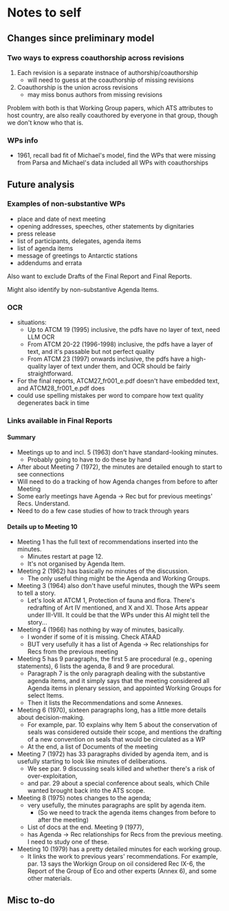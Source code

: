 # Notes to self

## Changes since preliminary model

### Two ways to express coauthorship across revisions

1. Each revision is a separate instnace of authorship/coauthorship
    - will need to guess at the coauthorship of missing revisions
1. Coauthorship is the union across revisions
    - may miss bonus authors from missing revisions

Problem with both is that Working Group papers, which ATS attributes to host country,
are also really coauthored by everyone in that group, though we don't know who that is.

### WPs info

- 1961, recall bad fit of Michael's model, find the WPs that were missing from Parsa and Michael's data included all WPs with coauthorships

## Future analysis

### Examples of non-substantive WPs

- place and date of next meeting
- opening addresses, speeches, other statements by dignitaries
- press release
- list of participants, delegates, agenda items
- list of agenda items
- message of greetings to Antarctic stations
- addendums and errata

Also want to exclude Drafts of the Final Report and Final Reports.

Might also identify by non-substantive Agenda Items.

### OCR

- situations:
    - Up to ATCM 19 (1995) inclusive, the pdfs have no layer of text, need LLM OCR 
    - From ATCM 20-22 (1996-1998) inclusive, the pdfs have a layer of text, and it's passable but not perfect quality
    - From ATCM 23 (1997) onwards inclusive, the pdfs have a high-quality layer of text under them, and OCR should be fairly straightforward.
- For the final reports, ATCM27_fr001_e.pdf doesn't have embedded text, and ATCM28_fr001_e.pdf does
- could use spelling mistakes per word to compare how text quality degenerates back in time

### Links available in Final Reports

#### Summary

- Meetings up to and incl. 5 (1963) don't have standard-looking minutes.
    - Probably going to have to do these by hand
- After about Meeting 7 (1972), the minutes are detailed enough to start to see connections
- Will need to do a tracking of how Agenda changes from before to after Meeting
- Some early meetings have Agenda -> Rec but for previous meetings' Recs. Understand.
- Need to do a few case studies of how to track through years

#### Details up to Meeting 10

- Meeting 1 has the full text of recommendations inserted into the minutes.
    - Minutes restart at page 12.
    - It's not organised by Agenda Item.
- Meeting 2 (1962) has basically no minutes of the discussion.
    - The only useful thing might be the Agenda and Working Groups.
- Meeting 3 (1964) also don't have useful minutes, though the WPs seem to tell a story.
    - Let's look at ATCM 1, Protection of fauna and flora.  There's redrafting of Art IV mentioned, and X and XI.  Those Arts appear under III-VIII.  It could be that the WPs under this AI might tell the story...
- Meeting 4 (1966) has nothing by way of minutes, basically.
    - I wonder if some of it is missing. Check ATAAD
    - BUT very usefully it has a list of Agenda -> Rec relationships for Recs from the previous meeting
- Meeting 5 has 9 paragraphs, the first 5 are procedural (e.g., opening statements), 6 lists the agenda, 8 and 9 are procedural.  
    - Paragraph 7 is the only paragraph dealing with the substantive agenda items, and it simply says that the meeting considered all Agenda items in plenary session, and appointed Working Groups for select Items.  
    - Then it lists the Recommendations and some Annexes.
- Meeting 6 (1970), sixteen paragraphs long, has a little more details about decision-making.
    - For example, par. 10 explains why Item 5 about the conservation of seals was considered outside their scope, and mentions the drafting of a new convention on seals that would be circulated as a WP
    - At the end, a list of Documents of the meeting
- Meeting 7 (1972) has 33 paragraphs divided by agenda item, and is usefully starting to look like minutes of deliberations.
    - We see par. 9 discussing seals killed and whether there's a risk of over-exploitation,
    - and par. 29 about a special conference about seals, which Chile wanted brought back into the ATS scope.
- Meeting 8 (1975) notes changes to the agenda; 
    - very usefully, the minutes paragraphs are split by agenda item.
        - (So we need to track the agenda items changes from before to after the meeting)
    - List of docs at the end.
Meeting 9 (1977),
    - has Agenda -> Rec relationships for Recs from the previous meeting. I need to study one of these.
- Meeting 10 (1979) has a pretty detailed minutes for each working group. 
    - It links the work to previous years' recommendations. For example, par. 13 says the Workign Group on oil considered Rec IX-6,
the Report of the Group of Eco and other experts (Annex 6), and some other materials.


## Misc to-do
